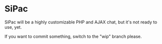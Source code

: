 SiPac
=====

SiPac will be a highly customizable PHP and AJAX chat, but it's not ready to use, yet.

If you want to commit something, switch to the "wip" branch please.
